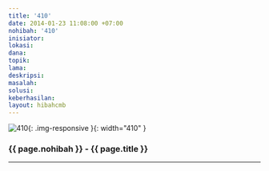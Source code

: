 ```yaml
---
title: '410'
date: 2014-01-23 11:08:00 +07:00
nohibah: '410'
inisiator: 
lokasi: 
dana: 
topik: 
lama: 
deskripsi: 
masalah: 
solusi: 
keberhasilan: 
layout: hibahcmb
---
```


![410](/static/img/hibahcmb/410.png){: .img-responsive }{: width="410" }

### {{ page.nohibah }} - {{ page.title }}

---
